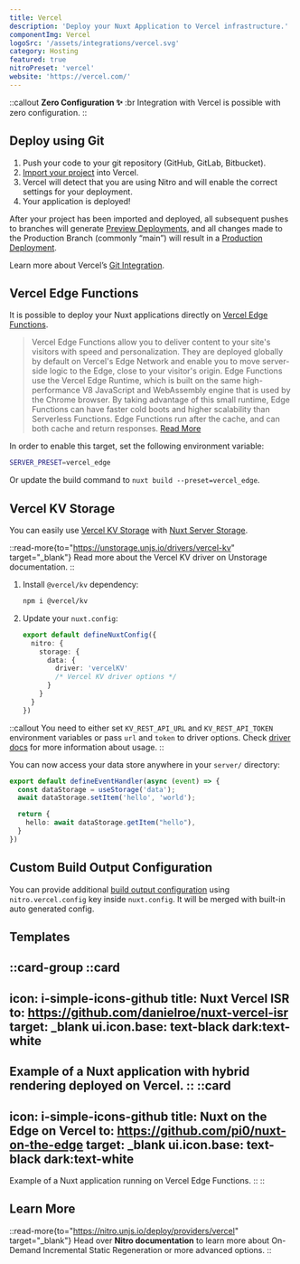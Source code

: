 ```yaml
---
title: Vercel
description: 'Deploy your Nuxt Application to Vercel infrastructure.'
componentImg: Vercel
logoSrc: '/assets/integrations/vercel.svg'
category: Hosting
featured: true
nitroPreset: 'vercel'
website: 'https://vercel.com/'
---
```


::callout
**Zero Configuration ✨**
:br
Integration with Vercel is possible with zero configuration.
::

## Deploy using Git

1. Push your code to your git repository (GitHub, GitLab, Bitbucket).
2. [Import your project](https://vercel.com/new) into Vercel.
3. Vercel will detect that you are using Nitro and will enable the correct settings for your deployment.
4. Your application is deployed!

After your project has been imported and deployed, all subsequent pushes to branches will generate [Preview Deployments](https://vercel.com/docs/concepts/deployments/environments#preview), and all changes made to the Production Branch (commonly “main”) will result in a [Production Deployment](https://vercel.com/docs/concepts/deployments/environments#production).

Learn more about Vercel’s [Git Integration](https://vercel.com/docs/concepts/git).

## Vercel Edge Functions

It is possible to deploy your Nuxt applications directly on [Vercel Edge Functions](https://vercel.com/docs/concepts/functions/edge-functions).

> Vercel Edge Functions allow you to deliver content to your site's visitors with speed and personalization.
> They are deployed globally by default on Vercel's Edge Network and enable you to move server-side logic to the Edge, close to your visitor's origin.
> Edge Functions use the Vercel Edge Runtime, which is built on the same high-performance V8 JavaScript and WebAssembly engine that is used by the Chrome browser.
> By taking advantage of this small runtime, Edge Functions can have faster cold boots and higher scalability than Serverless Functions.
> Edge Functions run after the cache, and can both cache and return responses. [Read More](https://vercel.com/docs/concepts/functions/edge-functions)

In order to enable this target, set the following environment variable:

```bash
SERVER_PRESET=vercel_edge
```

Or update the build command to `nuxt build --preset=vercel_edge`.

## Vercel KV Storage

You can easily use [Vercel KV Storage](https://vercel.com/docs/storage/vercel-kv) with [Nuxt Server Storage](/docs/guide/directory-structure/server#server-storage).

::read-more{to="https://unstorage.unjs.io/drivers/vercel-kv" target="_blank"}
Read more about the Vercel KV driver on Unstorage documentation.
::

1. Install `@vercel/kv` dependency:

    ```bash [Terminal]
    npm i @vercel/kv
    ```

2. Update your `nuxt.config`:

    ```ts [nuxt.config.ts]
    export default defineNuxtConfig({
      nitro: {
        storage: {
          data: {
            driver: 'vercelKV'
            /* Vercel KV driver options */
          }
        }
      }
    })
    ```

::callout
You need to either set `KV_REST_API_URL` and `KV_REST_API_TOKEN` environment variables or pass `url` and `token` to driver options. Check [driver docs](https://unstorage.unjs.io/drivers/vercel-kv) for more information about usage.
::

You can now access your data store anywhere in your `server/` directory:

```ts [server/routes/hello.ts]
export default defineEventHandler(async (event) => {
  const dataStorage = useStorage('data');
  await dataStorage.setItem('hello', 'world');

  return {
    hello: await dataStorage.getItem("hello"),
  }
})
```

## Custom Build Output Configuration

You can provide additional [build output configuration](https://vercel.com/docs/build-output-api/v3) using `nitro.vercel.config` key inside `nuxt.config`. It will be merged with built-in auto generated config.

## Templates

::card-group
  ::card
  ---
  icon: i-simple-icons-github
  title: Nuxt Vercel ISR
  to: https://github.com/danielroe/nuxt-vercel-isr
  target: _blank
  ui.icon.base: text-black dark:text-white
  ---
  Example of a Nuxt application with hybrid rendering deployed on Vercel.
  ::
  ::card
  ---
  icon: i-simple-icons-github
  title: Nuxt on the Edge on Vercel
  to: https://github.com/pi0/nuxt-on-the-edge
  target: _blank
  ui.icon.base: text-black dark:text-white
  ---
  Example of a Nuxt application running on Vercel Edge Functions.
  ::
::

## Learn More

::read-more{to="https://nitro.unjs.io/deploy/providers/vercel" target="_blank"}
Head over **Nitro documentation** to learn more about On-Demand Incremental Static Regeneration or more advanced options.
::

